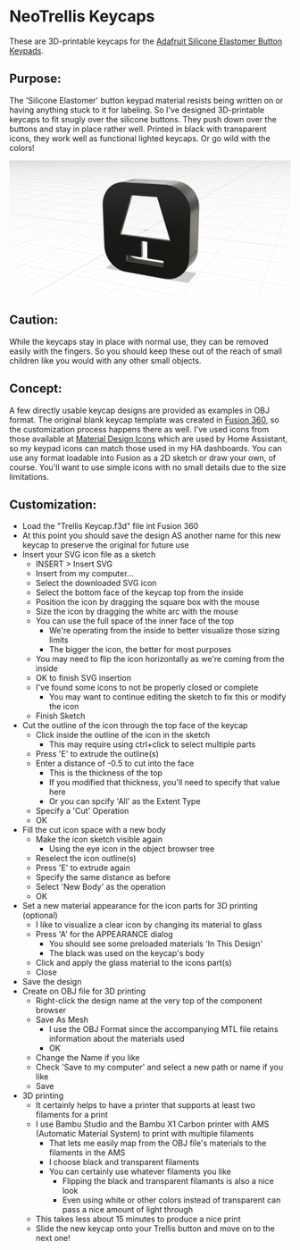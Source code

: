 # NeoTrellis Keycaps
These are 3D-printable keycaps for the [Adafruit Silicone Elastomer Button Keypads](https://www.adafruit.com/product/1611).

## Purpose:
The 'Silicone Elastomer' button keypad material resists being written on or having anything stuck to it for labeling.
So I've designed 3D-printable keycaps to fit snugly over the silicone buttons.
They push down over the buttons and stay in place rather well.
Printed in black with transparent icons, they work well as functional lighted keycaps. Or go wild with the colors!

![Example Lamp Keycap](Trellis%20Keycap%20Lamp.png)

## Caution:
While the keycaps stay in place with normal use, they can be removed easily with the fingers.
So you should keep these out of the reach of small children like you would with any other small objects.

## Concept:
A few directly usable keycap designs are provided as examples in OBJ format. The original blank keycap template
was created in [Fusion 360](https://www.autodesk.com/products/fusion-360/personal), so the customization process
happens there as well. I've used icons from those available at 
[Material Design Icons](https://pictogrammers.com/library/mdi/) which are used by Home Assistant, so my
keypad icons can match those used in my HA dashboards.
You can use any format loadable into Fusion as a 2D sketch or draw your own, of course.
You'll want to use simple icons with no small details due to the size limitations.

## Customization:
* Load the "Trellis Keycap.f3d" file int Fusion 360
* At this point you should save the design AS another name for this new keycap to preserve the original for future use
* Insert your SVG icon file as a sketch
  * INSERT > Insert SVG
  * Insert from my computer...
  * Select the downloaded SVG icon
  * Select the bottom face of the keycap top from the inside
  * Position the icon by dragging the square box with the mouse
  * Size the icon by dragging the white arc with the mouse
  * You can use the full space of the inner face of the top
    * We're operating from the inside to better visualize those sizing limits
    * The bigger the icon, the better for most purposes
  * You may need to flip the icon horizontally as we're coming from the inside
  * OK to finish SVG insertion
  * I've found some icons to not be properly closed or complete
    * You may want to continue editing the sketch to fix this or modify the icon
  * Finish Sketch
* Cut the outline of the icon through the top face of the keycap
  * Click inside the outline of the icon in the sketch
    * This may require using ctrl+click to select multiple parts
  * Press 'E' to extrude the outline(s)
  * Enter a distance of -0.5 to cut into the face
    * This is the thickness of the top
    * If you modified that thickness, you'll need to specify that value here
    * Or you can spcify 'All' as the Extent Type
  * Specify a 'Cut' Operation
  * OK
* Fill the cut icon space with a new body
  * Make the icon sketch visible again
    * Using the eye icon in the object browser tree
  * Reselect the icon outline(s)
  * Press 'E' to extrude again
  * Specify the same distance as before
  * Select 'New Body' as the operation
  * OK
* Set a new material appearance for the icon parts for 3D printing (optional)
  * I like to visualize a clear icon by changing its material to glass
  * Press 'A' for the APPEARANCE dialog
    * You should see some preloaded materials 'In This Design'
    * The black was used on the keycap's body
  * Click and apply the glass material to the icons part(s)
  * Close
* Save the design
* Create on OBJ file for 3D printing
  * Right-click the design name at the very top of the component browser
  * Save As Mesh
    * I use the OBJ Format since the accompanying MTL file retains information about the materials used 
    * OK
  * Change the Name if you like
  * Check 'Save to my computer' and select a new path or name if you like
  * Save
* 3D printing
  * It certainly helps to have a printer that supports at least two filaments for a print
  * I use Bambu Studio and the Bambu X1 Carbon printer with AMS (Automatic Material System) to print with multiple filaments
    * That lets me easily map from the OBJ file's materials to the filaments in the AMS
    * I choose black and transparent filaments
    * You can certainly use whatever filaments you like
      * Flipping the black and transparent filamants is also a nice look
      * Even using white or other colors instead of transparent can pass a nice amount of light through
  * This takes less about 15 minutes to produce a nice print
  * Slide the new keycap onto your Trellis button and move on to the next one!
